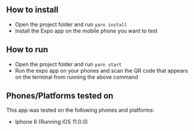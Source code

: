 ## How to install
* Open the project folder and run `yarn install`
* Install the Expo app on the mobile phone you want to test

## How to run
* Open the project folder and run `yarn start`
* Run the expo app on your phones and scan the QR code that appears on the terminal from running the above command

## Phones/Platforms tested on
This app was tested on the following phones and platforms:
* Iphone 6 (Running iOS 11.0.0)